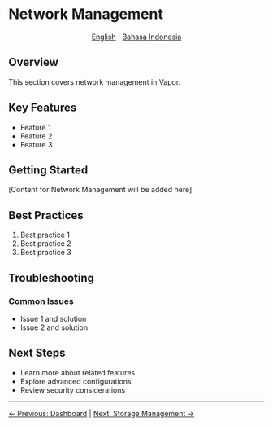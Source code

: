 # Network Management

<p align="center">
  <a href="../en/">English</a> | <a href="../id/06-manajemen-jaringan.md">Bahasa Indonesia</a>
</p>

## Overview

This section covers network management in Vapor.

## Key Features

- Feature 1
- Feature 2
- Feature 3

## Getting Started

[Content for Network Management will be added here]

## Best Practices

1. Best practice 1
2. Best practice 2
3. Best practice 3

## Troubleshooting

### Common Issues

- Issue 1 and solution
- Issue 2 and solution

## Next Steps

- Learn more about related features
- Explore advanced configurations
- Review security considerations

---

[← Previous: Dashboard](05-dashboard.md) | [Next: Storage Management →](07-storage-management.md)